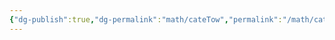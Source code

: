 ```yaml
---
{"dg-publish":true,"dg-permalink":"math/cateTow","permalink":"/math/cateTow/","tags":["数学","高数","基础30讲"],"created":"2023-09-15T16:20:49.018+08:00","updated":"2023-09-16T09:23:48.595+08:00"}
---
```


